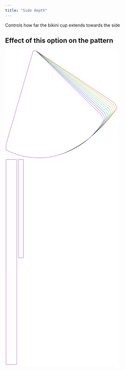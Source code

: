 ```yaml
---
title: "Side depth"
---
```


Controls how far the bikini cup extends towards the side

## Effect of this option on the pattern

![This image shows the effect of this option by superimposing several variants that have a different value for this option](bee_sidedepth_sample.svg "Effect of this option on the pattern")
